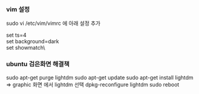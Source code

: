 ### vim 설정
sudo vi /etc/vim/vimrc 에 아래 설정 추가

set ts=4\
set background=dark\
set showmatch\

### ubuntu 검은화면 해결책
sudo apt-get purge lightdm
sudo apt-get update
sudo apt-get install lightdm
=> graphic 화면 에서 lightdm 선택
dpkg-reconfigure lightdm
sudo reboot
